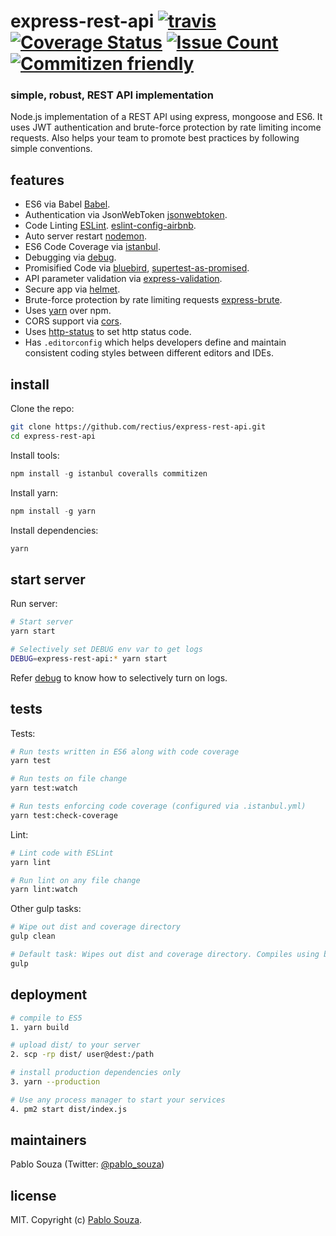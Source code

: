 # express-rest-api [![travis][travis-image]][travis-url] [![Coverage Status][coveralls-image]][coveralls-url] [![Issue Count][codeclimate-image]][codeclimate-url] [![Commitizen friendly][commitizen-image]][commitizen-url]

[travis-image]: https://img.shields.io/travis/rectius/express-rest-api/master.svg
[travis-url]: https://travis-ci.org/rectius/express-rest-api
[coveralls-image]: https://coveralls.io/repos/github/rectius/express-rest-api/badge.svg?branch=master
[coveralls-url]: https://coveralls.io/github/rectius/express-rest-api?branch=master
[codeclimate-image]: https://codeclimate.com/github/rectius/express-rest-api/badges/issue_count.svg
[codeclimate-url]: https://codeclimate.com/github/rectius/express-rest-api
[commitizen-image]: https://img.shields.io/badge/commitizen-friendly-brightgreen.svg
[commitizen-url]: http://commitizen.github.io/cz-cli/


### simple, robust, REST API implementation

Node.js implementation of a REST API using express, mongoose and ES6. It uses JWT authentication and brute-force protection by rate limiting income requests. Also helps your team to promote best practices by following simple conventions.

## features

- ES6 via Babel [Babel](https://babeljs.io/).
- Authentication via JsonWebToken [jsonwebtoken](https://www.npmjs.com/package/jsonwebtoken).
- Code Linting [ESLint](http://eslint.org). [eslint-config-airbnb](https://github.com/airbnb/javascript/tree/master/packages/eslint-config-airbnb).
- Auto server restart [nodemon](https://github.com/remy/nodemon).
- ES6 Code Coverage via [istanbul](https://www.npmjs.com/package/istanbul).
- Debugging via [debug](https://www.npmjs.com/package/debug).
- Promisified Code via [bluebird](https://github.com/petkaantonov/bluebird), [supertest-as-promised](https://www.npmjs.com/package/supertest-as-promised).
- API parameter validation via [express-validation](https://www.npmjs.com/package/express-validation).
- Secure app via [helmet](https://github.com/helmetjs/helmet).
- Brute-force protection by rate limiting requests [express-brute](https://github.com/AdamPflug/express-brute).
- Uses [yarn](https://yarnpkg.com) over npm.
- CORS support via [cors](https://github.com/expressjs/cors).
- Uses [http-status](https://www.npmjs.com/package/http-status) to set http status code.
- Has `.editorconfig` which helps developers define and maintain consistent coding styles between different editors and IDEs.

## install

Clone the repo:
```sh
git clone https://github.com/rectius/express-rest-api.git
cd express-rest-api
```

Install tools:
```js
npm install -g istanbul coveralls commitizen
```

Install yarn:
```js
npm install -g yarn
```

Install dependencies:
```sh
yarn
```

## start server

Run server:
```sh
# Start server
yarn start

# Selectively set DEBUG env var to get logs
DEBUG=express-rest-api:* yarn start
```
Refer [debug](https://www.npmjs.com/package/debug) to know how to selectively turn on logs.

## tests

Tests:
```sh
# Run tests written in ES6 along with code coverage
yarn test

# Run tests on file change
yarn test:watch

# Run tests enforcing code coverage (configured via .istanbul.yml)
yarn test:check-coverage
```

Lint:
```sh
# Lint code with ESLint
yarn lint

# Run lint on any file change
yarn lint:watch
```

Other gulp tasks:
```sh
# Wipe out dist and coverage directory
gulp clean

# Default task: Wipes out dist and coverage directory. Compiles using babel.
gulp
```

## deployment

```sh
# compile to ES5
1. yarn build

# upload dist/ to your server
2. scp -rp dist/ user@dest:/path

# install production dependencies only
3. yarn --production

# Use any process manager to start your services
4. pm2 start dist/index.js
```

## maintainers

Pablo Souza (Twitter: <a href="https://twitter.com/pablo_souza">@pablo_souza</a>)

## license

MIT. Copyright (c) [Pablo Souza](http://pablosouza.rectius.com.br).
